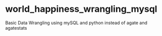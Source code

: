 # world_happiness_wrangling_mysql
Basic Data Wrangling using mySQL and python instead of agate and agatestats
